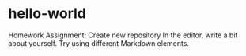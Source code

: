 # hello-world
Homework Assignment: Create new repository 
In the editor, write a bit about yourself. Try using different Markdown elements.
